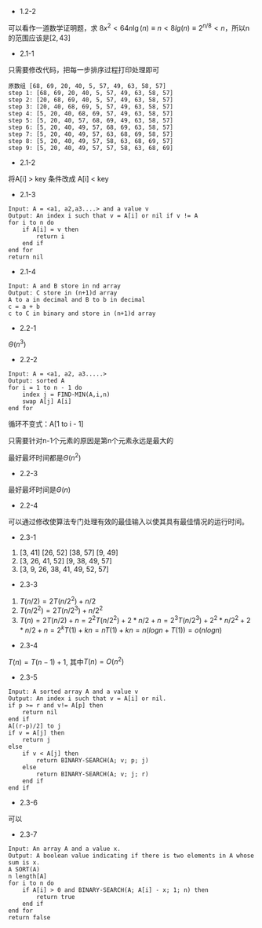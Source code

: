 * 1.2-2 

可以看作一道数学证明题，求 $8x^2 < 64n\lg(n) \equiv  n < 8lg(n) \equiv 2^{n/8} < n$，所以n的范围应该是$[2,43]$

* 2.1-1

只需要修改代码，把每一步排序过程打印处理即可
```
原数组 [68, 69, 20, 40, 5, 57, 49, 63, 58, 57]
step 1: [68, 69, 20, 40, 5, 57, 49, 63, 58, 57]
step 2: [20, 68, 69, 40, 5, 57, 49, 63, 58, 57]
step 3: [20, 40, 68, 69, 5, 57, 49, 63, 58, 57]
step 4: [5, 20, 40, 68, 69, 57, 49, 63, 58, 57]
step 5: [5, 20, 40, 57, 68, 69, 49, 63, 58, 57]
step 6: [5, 20, 40, 49, 57, 68, 69, 63, 58, 57]
step 7: [5, 20, 40, 49, 57, 63, 68, 69, 58, 57]
step 8: [5, 20, 40, 49, 57, 58, 63, 68, 69, 57]
step 9: [5, 20, 40, 49, 57, 57, 58, 63, 68, 69]
```

* 2.1-2

将A[i] > key 条件改成 A[i] < key

* 2.1-3
```
Input: A = <a1, a2,a3....> and a value v
Output: An index i such that v = A[i] or nil if v != A
for i to n do
    if A[i] = v then
        return i
    end if
end for
return nil
```

* 2.1-4
```
Input: A and B store in nd array
Output: C store in (n+1)d array
A to a in decimal and B to b in decimal
c = a + b
c to C in binary and store in (n+1)d array
```

* 2.2-1 

$\Theta(n^3)$ 

* 2.2-2
```
Input: A = <a1, a2, a3.....>
Output: sorted A
for i = 1 to n - 1 do
    index j = FIND-MIN(A,i,n)
    swap A[j] A[i]
end for
```
循环不变式：A[1 to i - 1]

只需要针对n-1个元素的原因是第n个元素永远是最大的

最好最坏时间都是$\Theta(n^2)$ 

* 2.2-3

最好最坏时间是$\Theta(n)$ 

* 2.2-4

可以通过修改使算法专门处理有效的最佳输入以使其具有最佳情况的运行时间。

* 2.3-1

1. [3, 41] [26, 52] [38, 57] [9, 49]
2. [3, 26, 41, 52] [9, 38, 49, 57]
3. [3, 9, 26, 38, 41, 49, 52, 57]

* 2.3-3

1. $T(n/2)=2T(n/2^2)+n/2$
2. $T(n/2^2)=2T(n/2^3)+n/2^2$
3. $T(n)=2T(n/2)+n=2^2T(n/2^2)+2*n/2+n=2^3T(n/2^3)+2^2*n/2^2+2*n/2+n
    =2^kT(1)+kn=nT(1)+kn=n(logn+T(1))=o(nlogn)$

* 2.3-4

$T(n) = T(n-1) + 1$, 其中$T(n)=O(n^2)$

* 2.3-5
```
Input: A sorted array A and a value v
Output: An index i such that v = A[i] or nil.
if p >= r and v!= A[p] then
    return nil
end if
A[(r-p)/2] to j
if v = A[j] then
    return j
else
    if v < A[j] then
        return BINARY-SEARCH(A; v; p; j)
    else
        return BINARY-SEARCH(A; v; j; r)
    end if
end if
```

* 2.3-6

可以

* 2.3-7
```
Input: An array A and a value x.
Output: A boolean value indicating if there is two elements in A whose sum is x.
A SORT(A)
n length[A]
for i to n do
    if A[i] > 0 and BINARY-SEARCH(A; A[i] - x; 1; n) then
        return true
    end if
end for
return false
```
